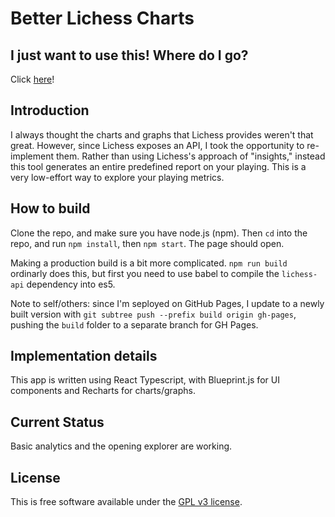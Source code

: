# Better Lichess Charts

## I just want to use this! Where do I go?

Click [here](https://dylhunn.github.io/better-lichess-charts/)!

## Introduction

I always thought the charts and graphs that Lichess provides weren't that great. However, since Lichess exposes an API, I took the opportunity to re-implement them. Rather than using Lichess's approach of "insights," instead this tool generates an entire predefined report on your playing. This is a very low-effort way to explore your playing metrics.

## How to build

Clone the repo, and make sure you have node.js (npm). Then `cd` into the repo, and run `npm install`, then `npm start`. The page should open.

Making a production build is a bit more complicated. `npm run build` ordinarly does this, but first you need to use babel to compile the `lichess-api` dependency into es5.

Note to self/others: since I'm seployed on GitHub Pages, I update to a newly built version with `git subtree push --prefix build origin gh-pages`, pushing the `build` folder to a separate branch for GH Pages.

## Implementation details

This app is written using React Typescript, with Blueprint.js for UI components and Recharts for charts/graphs.

## Current Status

Basic analytics and the opening explorer are working.

## License

This is free software available under the [GPL v3 license](https://www.gnu.org/licenses/gpl-3.0.en.html).